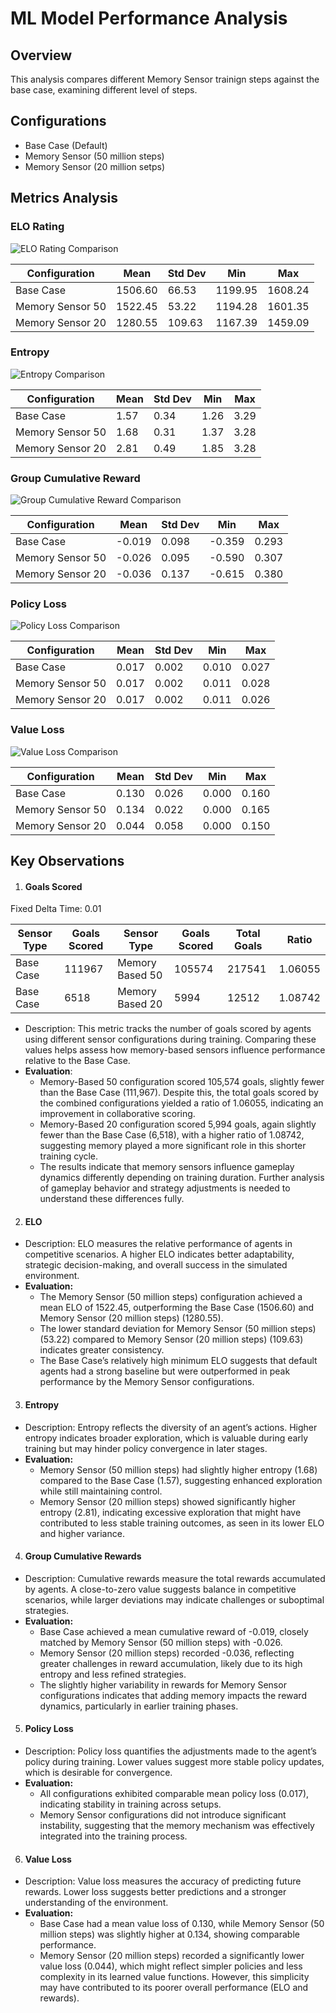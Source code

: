 # ML Model Performance Analysis

## Overview

This analysis compares different Memory Sensor trainign steps against the base case, examining different level of steps.

## Configurations

- Base Case (Default)
- Memory Sensor (50 million steps)
- Memory Sensor (20 million setps)

## Metrics Analysis

### ELO Rating

![ELO Rating Comparison](ELO_comparison.png)

| Configuration         | Mean    | Std Dev | Min     | Max     |
| --------------------- | ------- | ------- | ------- | ------- |
| Base Case             | 1506.60 | 66.53   | 1199.95 | 1608.24 |
| Memory Sensor 50      | 1522.45 | 53.22   | 1194.28 | 1601.35 |
| Memory Sensor 20      | 1280.55 | 109.63  | 1167.39 | 1459.09 |



### Entropy

![Entropy Comparison](Entropy_comparison.png)

| Configuration         | Mean | Std Dev | Min  | Max  |
| --------------------- | ---- | ------- | ---- | ---- |
| Base Case             | 1.57 | 0.34    | 1.26 | 3.29 |
| Memory Sensor 50      | 1.68 | 0.31    | 1.37 | 3.28 |
| Memory Sensor 20      | 2.81 | 0.49    | 1.85 | 3.28 |


### Group Cumulative Reward

![Group Cumulative Reward Comparison](Group_Cumulative_reward_comparison.png)

| Configuration         | Mean   | Std Dev | Min    | Max   |
| --------------------- | ------ | ------- | ------ | ----- |
| Base Case             | -0.019 | 0.098   | -0.359 | 0.293 |
| Memory Sensor 50      | -0.026 | 0.095   | -0.590 | 0.307 |
| Memory Sensor 20      | -0.036 | 0.137   | -0.615 | 0.380 |

### Policy Loss

![Policy Loss Comparison](Policy_Loss_comparison.png)

| Configuration         | Mean  | Std Dev | Min   | Max   |
| --------------------- | ----- | ------- | ----- | ----- |
| Base Case             | 0.017 | 0.002   | 0.010 | 0.027 |
| Memory Sensor 50      | 0.017 | 0.002   | 0.011 | 0.028  |
| Memory Sensor 20      | 0.017 | 0.002   | 0.011 | 0.026 |

### Value Loss

![Value Loss Comparison](Value_Loss_comparison.png)

| Configuration         | Mean  | Std Dev | Min   | Max   |
| --------------------- | ----- | ------- | ----- | ----- |
| Base Case             | 0.130 | 0.026   | 0.000 | 0.160 |
| Memory Sensor 50      | 0.134 | 0.022   | 0.000 | 0.165 |
| Memory Sensor 20      | 0.044 | 0.058   | 0.000 | 0.150 |

## Key Observations

1. #### Goals Scored
Fixed Delta Time: 0.01

| Sensor Type   | Goals Scored  | Sensor Type      | Goals Scored   | Total Goals   | Ratio   | 
| ------------- | ------------- | ---------------- | -------------- | ------------- | ------- |
| Base Case     | 111967        | Memory Based 50  | 105574         | 217541        | 1.06055 |
| Base Case     | 6518          | Memory Based 20  | 5994           | 12512         | 1.08742 |

- Description: 
This metric tracks the number of goals scored by agents using different sensor configurations during training. Comparing these values helps assess how memory-based sensors influence performance relative to the Base Case.
- **Evaluation**: 
    - Memory-Based 50 configuration scored 105,574 goals, slightly fewer than the Base Case (111,967). Despite this, the total goals scored by the combined configurations yielded a ratio of 1.06055, indicating an improvement in collaborative scoring.
    - Memory-Based 20 configuration scored 5,994 goals, again slightly fewer than the Base Case (6,518), with a higher ratio of 1.08742, suggesting memory played a more significant role in this shorter training cycle.
    - The results indicate that memory sensors influence gameplay dynamics differently depending on training duration. Further analysis of gameplay behavior and strategy adjustments is needed to understand these differences fully.

2. #### ELO
- Description:
ELO measures the relative performance of agents in competitive scenarios. A higher ELO indicates better adaptability, strategic decision-making, and overall success in the simulated environment.
- **Evaluation:**
    - The Memory Sensor (50 million steps) configuration achieved a mean ELO of 1522.45, outperforming the Base Case (1506.60) and Memory Sensor (20 million steps) (1280.55).
    - The lower standard deviation for Memory Sensor (50 million steps) (53.22) compared to Memory Sensor (20 million steps) (109.63) indicates greater consistency.
    - The Base Case’s relatively high minimum ELO suggests that default agents had a strong baseline but were outperformed in peak performance by the Memory Sensor configurations.

3. #### Entropy
- Description:
Entropy reflects the diversity of an agent’s actions. Higher entropy indicates broader exploration, which is valuable during early training but may hinder policy convergence in later stages.
- **Evaluation:**
    - Memory Sensor (50 million steps) had slightly higher entropy (1.68) compared to the Base Case (1.57), suggesting enhanced exploration while still maintaining control.
    - Memory Sensor (20 million steps) showed significantly higher entropy (2.81), indicating excessive exploration that might have contributed to less stable training outcomes, as seen in its lower ELO and higher variance.

4. #### Group Cumulative Rewards
- Description:
Cumulative rewards measure the total rewards accumulated by agents. A close-to-zero value suggests balance in competitive scenarios, while larger deviations may indicate challenges or suboptimal strategies.
- **Evaluation:**
    - Base Case achieved a mean cumulative reward of -0.019, closely matched by Memory Sensor (50 million steps) with -0.026.
    - Memory Sensor (20 million steps) recorded -0.036, reflecting greater challenges in reward accumulation, likely due to its high entropy and less refined strategies.
    - The slightly higher variability in rewards for Memory Sensor configurations indicates that adding memory impacts the reward dynamics, particularly in earlier training phases.

5. #### Policy Loss
- Description:
Policy loss quantifies the adjustments made to the agent’s policy during training. Lower values suggest more stable policy updates, which is desirable for convergence.
- **Evaluation:**
    - All configurations exhibited comparable mean policy loss (0.017), indicating stability in training across setups.
    - Memory Sensor configurations did not introduce significant instability, suggesting that the memory mechanism was effectively integrated into the training process.

6. #### Value Loss
- Description:
Value loss measures the accuracy of predicting future rewards. Lower loss suggests better predictions and a stronger understanding of the environment.
- **Evaluation:**
    - Base Case had a mean value loss of 0.130, while Memory Sensor (50 million steps) was slightly higher at 0.134, showing comparable performance.
    - Memory Sensor (20 million steps) recorded a significantly lower value loss (0.044), which might reflect simpler policies and less complexity in its learned value functions. However, this simplicity may have contributed to its poorer overall performance (ELO and rewards).
